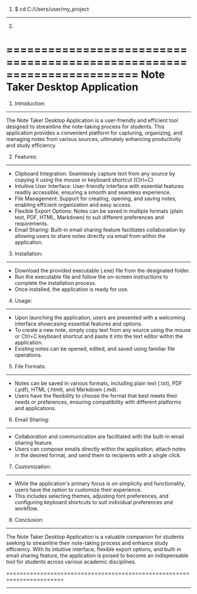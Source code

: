 1. $ cd C:/Users/user/my_project
--------------------------------------------------
2. 
=======================================================================
                    Note Taker Desktop Application
=======================================================================

1. Introduction:
----------------
The Note Taker Desktop Application is a user-friendly and efficient tool designed to streamline the note-taking process for students. This application provides a convenient platform for capturing, organizing, and managing notes from various sources, ultimately enhancing productivity and study efficiency.

2. Features:
------------
   - Clipboard Integration: Seamlessly capture text from any source by copying it using the mouse or keyboard shortcut (Ctrl+C).
   - Intuitive User Interface: User-friendly interface with essential features readily accessible, ensuring a smooth and seamless experience.
   - File Management: Support for creating, opening, and saving notes, enabling efficient organization and easy access.
   - Flexible Export Options: Notes can be saved in multiple formats (plain text, PDF, HTML, Markdown) to suit different preferences and requirements.
   - Email Sharing: Built-in email sharing feature facilitates collaboration by allowing users to share notes directly via email from within the application.

3. Installation:
-----------------
   - Download the provided executable (.exe) file from the designated folder.
   - Run the executable file and follow the on-screen instructions to complete the installation process.
   - Once installed, the application is ready for use.

4. Usage:
----------
   - Upon launching the application, users are presented with a welcoming interface showcasing essential features and options.
   - To create a new note, simply copy text from any source using the mouse or Ctrl+C keyboard shortcut and paste it into the text editor within the application.
   - Existing notes can be opened, edited, and saved using familiar file operations.

5. File Formats:
------------------
   - Notes can be saved in various formats, including plain text (.txt), PDF (.pdf), HTML (.html), and Markdown (.md).
   - Users have the flexibility to choose the format that best meets their needs or preferences, ensuring compatibility with different platforms and applications.

6. Email Sharing:
-------------------
   - Collaboration and communication are facilitated with the built-in email sharing feature.
   - Users can compose emails directly within the application, attach notes in the desired format, and send them to recipients with a single click.

7. Customization:
-------------------
   - While the application's primary focus is on simplicity and functionality, users have the option to customize their experience.
   - This includes selecting themes, adjusting font preferences, and configuring keyboard shortcuts to suit individual preferences and workflow.

8. Conclusion:
----------------
The Note Taker Desktop Application is a valuable companion for students seeking to streamline their note-taking process and enhance study efficiency. With its intuitive interface, flexible export options, and built-in email sharing feature, the application is poised to become an indispensable tool for students across various academic disciplines.

=======================================================================

    
        

--------------------------------------------------
